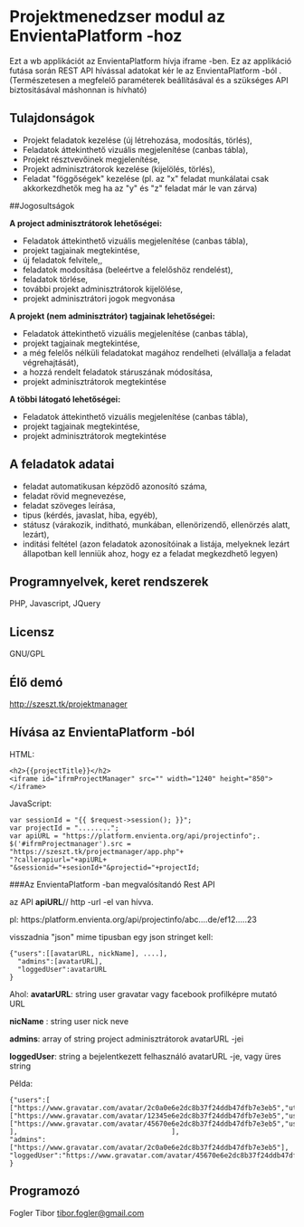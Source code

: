 # Projektmenedzser modul az EnvientaPlatform -hoz

Ezt a wb applikációt az EnvientaPlatform hívja iframe -ben. Ez az applikáció  futása során  REST API hívással adatokat kér le az EnvientaPlatform -ból .
 (Természetesen a megfelelő paraméterek beállításával és a szükséges API biztositásával máshonnan is hívható)

## Tulajdonságok

-  Projekt feladatok kezelése (új létrehozása, modosítás, törlés),
-  Feladatok áttekinthető vizuális megjelenítése (canbas tábla),
-  Projekt résztvevőinek megjelenítése,
-  Projekt adminisztrátorok kezelése (kijelölés, törlés),
-  Feladat "föggőségek" kezelése (pl. az "x" feladat munkálatai csak akkorkezdhetők meg ha az "y" és "z" feladat már le van zárva)

##Jogosultságok

**A project adminisztrátorok lehetőségei:**

- Feladatok áttekinthető vizuális megjelenítése (canbas tábla),
- projekt tagjainak megtekintése,
- új feladatok felvitele,,
- feladatok modosítása (beleértve a felelőshöz rendelést),
- feladatok törlése,
- további projekt adminisztrátorok kijelölése,
- projekt adminisztrátori jogok megvonása

**A projekt (nem adminisztrátor) tagjainak lehetőségei:**
 
- Feladatok áttekinthető vizuális megjelenítése (canbas tábla),
- projekt tagjainak megtekintése,
- a még felelős nélküli  feladatokat magához rendelheti (elvállalja a feladat végrehajtását),
- a hozzá rendelt feladatok stáruszának módosítása,
- projekt adminisztrátorok megtekintése

**A többi látogató lehetőségei:**

- Feladatok áttekinthető vizuális megjelenítése (canbas tábla),
- projekt tagjainak megtekintése,
- projekt adminisztrátorok megtekintése

## A feladatok adatai
- feladat automatikusan képzödő azonosító száma,
- feladat rövid megnevezése,
- feladat szöveges leírása,
- tipus (kérdés, javaslat, hiba, egyéb),
- státusz (várakozik, inditható, munkában, ellenörizendő, ellenörzés alatt, lezárt),
- inditási feltétel (azon feladatok azonosítóinak a listája, melyeknek lezárt állapotban kell lenniük ahoz, hogy ez a feladat megkezdhető legyen)


## Programnyelvek, keret rendszerek

PHP, Javascript, JQuery

## Licensz

GNU/GPL

## Élő demó

http://szeszt.tk/projektmanager

## Hívása az EnvientaPlatform -ból

HTML:
```
<h2>{{projectTitle}}</h2>
<iframe id="ifrmProjectManager" src="" width="1240" height="850"></iframe>
```

JavaScript:
```
var sessionId = "{{ $request->session(); }}";
var projectId = "........";
var apiURL = "https://platform.envienta.org/api/projectinfo";.
$('#ifrmProjectmanager').src = "https://szeszt.tk/projectmanager/app.php"+
"?callerapiurl="+apiURL+
"&sessionid="+sesionId+"&projectid="+projectId;

```
###Az EnvientaPlatform -ban megvalósítandó Rest API

az API  **apiURL**/<sessionid>/<projectid> http -url -el van hívva.

pl: https:/platform.envienta.org/api/projectinfo/abc....de/ef12.....23

visszadnia "json" mime tipusban egy json stringet kell:
```
{"users":[[avatarURL, nickName], ....],
  "admins":[avatarURL],
  "loggedUser":avatarURL
}

```
 Ahol:
 **avatarURL**: string user gravatar vagy facebook profilképre mutató
  URL

**nicName** : string user nick neve

**admins**: array of string  project adminisztrátorok avatarURL -jei

**loggedUser**: string a bejelentkezett felhasználó avatarURL -je, vagy üres string

Példa:
```
{"users":[
["https://www.gravatar.com/avatar/2c0a0e6e2dc8b37f24ddb47dfb7e3eb5","utopszkij"],
["https://www.gravatar.com/avatar/12345e6e2dc8b37f24ddb47dfb7e3eb5","user1j"],
["https://www.gravatar.com/avatar/45670e6e2dc8b37f24ddb47dfb7e3eb5","user2j"],
],					                    ],
"admins":["https://www.gravatar.com/avatar/2c0a0e6e2dc8b37f24ddb47dfb7e3eb5"],
"loggedUser":"https://www.gravatar.com/avatar/45670e6e2dc8b37f24ddb47dfb7e3eb5"
}
```


## Programozó

Fogler Tibor    tibor.fogler@gmail.com

